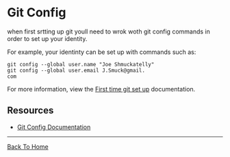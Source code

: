 # Git Config

when first srtting up git youll need to wrok woth git config commands in order to set up your identity.

For example, your identinty can be set up with commands such as:

``` 
git config --global user.name "Joe Shmuckatelly"
git config --global user.email J.Smuck@gmail.
com

```

For more information, view the [First time git set up](https://git-scm.com/book/en/v2/Getting-Started-First-Time-Git-Setup) documentation.

## Resources

- [Git Config Documentation](https://git-scm.com/docs/git-config)

---

[Back To Home](../ReadMe.md)

